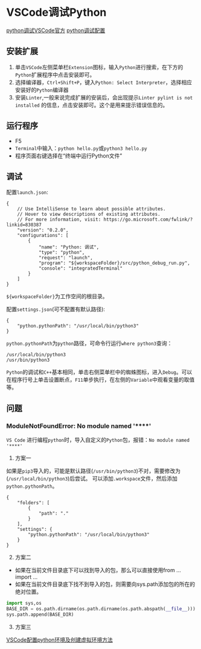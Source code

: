 # VSCode调试Python

[python调试VSCode官方](https://code.visualstudio.com/docs/python/debugging#_set-configuration-options)
[python调试配置](https://www.cnblogs.com/shine-lee/p/10234378.html)

## 安装扩展

1. 单击`VSCode`左侧菜单栏`Extension`图标，输入`Python`进行搜索，在下方的`Python`扩展程序中点击安装即可。
2. 选择编译器，`Ctrl+Shift+P`，键入`Python: Select Interpreter`，选择相应安装好的`Python`编译器
3. 安装`Linter`,一般来说完成扩展的安装后，会出现提示`Linter pylint is not installed` 的信息，点击安装即可。这个是用来提示错误信息的。

## 运行程序

* F5
* `Terminal`中输入：`python hello.py`或`python3 hello.py`
* 程序页面右键选择在“终端中运行Python文件”

## 调试

配置`launch.json`:
```
{
    // Use IntelliSense to learn about possible attributes.
    // Hover to view descriptions of existing attributes.
    // For more information, visit: https://go.microsoft.com/fwlink/?linkid=830387
    "version": "0.2.0",
    "configurations": [
        {
            "name": "Python: 调试",
            "type": "python",
            "request": "launch",
            "program": "${workspaceFolder}/src/python_debug_run.py",
            "console": "integratedTerminal"
        }
    ]
}
```
`${workspaceFolder}`为工作空间的根目录。

配置`settings.json`(可不配置有默认路径):
```
{
    "python.pythonPath": "/usr/local/bin/python3"
}
```
`python.pythonPath`为`python`路径，可命令行运行`where python3`查询：
```
/usr/local/bin/python3
/usr/bin/python3
```

`Python`的调试和`C++`基本相同，单击右侧菜单栏中的蜘蛛图标，进入`Debug`。可以在程序行号上单击设置断点，`F11`单步执行，在左侧的`Variable`中观看变量的取值等。

## 问题

### ModuleNotFoundError: No module named '****'

`VS Code` 进行编程`python`时，导入自定义的`Python`包，报错：`No module named '****'`

1. 方案一

如果是`pip3`导入的，可能是默认路径(`/usr/bin/python3`)不对，需要修改为(`/usr/local/bin/python3`)后尝试。
可以添加`.workspace`文件，然后添加`python.pythonPath`。
```
{
	"folders": [
		{
			"path": "."
		}
	],
	"settings": {
		"python.pythonPath": "/usr/local/bin/python3"
	}
}
```
2. 方案二

* 如果在当前文件目录底下可以找到导入的包，那么可以直接使用from ... import ...
* 如果在当前文件目录底下找不到导入的包，则需要向sys.path添加包的所在的绝对位置。
```py
import sys,os
BASE_DIR = os.path.dirname(os.path.dirname(os.path.abspath(__file__)))  # __file__获取执行文件相对路径，整行为取上一级的上一级目录
sys.path.append(BASE_DIR)
```
3. 方案三

[VSCode配置python环境及创建虚拟环境方法](https://www.jianshu.com/p/bbf2ad02841c)